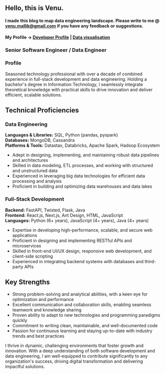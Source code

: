 ## Hello, this is Venu. 

#### I made this blog to map data engineering landscape. Please write to me @ venu.mallik@gmail.com if you have any feedback or suggestions.


#### My Profile &rarr; [Developer Profile](https://venu-mallik.github.io/venu-mallik) | [Data visualisation](https://venu-mallik.github.io/climate)




### Senior Software Engineer / Data Engineer

### Profile

Seasoned technology professional with over a decade of combined experience in full-stack development and data engineering. 
Holding a bachelor's degree in Information Technology, I seamlessly integrate theoretical knowledge with practical skills to drive innovation and deliver efficient, scalable solutions.

## Technical Proficiencies

### Data Engineering

**Languages & Libraries:** SQL, Python (pandas, pyspark)  
**Databases:** MongoDB, Cassandra  
**Platforms & Tools:** Datastax, Databricks, Apache Spark, Hadoop Ecosystem

- Adept in designing, implementing, and maintaining robust data pipelines and architectures
- Skilled in data modeling, ETL processes, and working with structured and unstructured data
- Experienced in leveraging big data technologies for efficient data processing and analysis
- Proficient in building and optimizing data warehouses and data lakes

### Full-Stack Development

**Backend:** FastAPI, Twisted, Flask, Java  
**Frontend:** React.js, Next.js, Ant Design, HTML, JavaScript  
**Languages:** Python (6+ years), JavaScript (4+ years), Java (4+ years)

- Expertise in developing high-performance, scalable, and secure web applications
- Proficient in designing and implementing RESTful APIs and microservices
- Skilled in front-end UI/UX design, responsive web development, and client-side scripting
- Experienced in integrating backend systems with databases and third-party APIs

## Key Strengths

- Strong problem-solving and analytical abilities, with a keen eye for optimization and performance
- Excellent communication and collaboration skills, enabling seamless teamwork and knowledge sharing
- Proven ability to adapt to new technologies and programming paradigms quickly
- Commitment to writing clean, maintainable, and well-documented code
- Passion for continuous learning and staying up-to-date with industry trends and best practices

I thrive in dynamic, challenging environments that foster growth and innovation. With a deep understanding of both software development and data engineering, I am well-equipped to contribute significantly to any organization's success, driving digital transformation and delivering impactful solutions.

